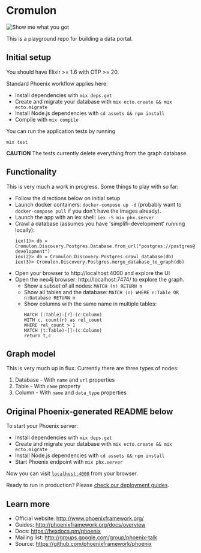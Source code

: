# Cromulon

![Show me what you got](https://ih0.redbubble.net/image.331723047.6376/flat,800x800,070,f.jpg)

This is a playground repo for building a data portal.

## Initial setup

You should have Elixir >= 1.6 with OTP >= 20.

Standard Phoenix workflow applies here:

  * Install dependencies with `mix deps.get`
  * Create and migrate your database with `mix ecto.create && mix ecto.migrate`
  * Install Node.js dependencies with `cd assets && npm install`
  * Compile with `mix compile`

You can run the application tests by running

```
mix test
```

**CAUTION** The tests currently delete everything from the graph database.

## Functionality

This is very much a work in progress.  Some things to play with so far:

* Follow the directions below on initial setup
* Launch docker containers: `docker-compose up -d` (probably want to
  `docker-compose pull` if you don't have the images already).
* Launch the app with an iex shell: `iex -S mix phx.server`
* Crawl a database (assumes you have 'simplifi-development' running locally):
  ```
  iex(1)> db = Cromulon.Discovery.Postgres.Database.from_url("postgres://postgres@localhost/simplifi-development")
  iex(2)> db = Cromulon.Discovery.Postgres.crawl_database(db)
  iex(3)> Cromulon.Discovery.Postgres.merge_database_to_graph(db)
  ```
* Open your browser to http://localhost:4000 and explore the UI
* Open the neo4j browser: http://localhost:7474/ to explore the graph.
    - Show a subset of all nodes: `MATCH (n) RETURN n`
    - Show all tables and the database: `MATCH (n) WHERE n:Table OR n:Database RETURN n`
    - Show columns with the same name in multiple tables:
        ```
        MATCH (:Table)-[r]-(c:Column)
        WITH c, count(r) as rel_count
        WHERE rel_count > 1
        MATCH (t:Table)-[]-(c:Column)
        return t,c
        ```

## Graph model

This is very much up in flux.  Currently there are three types of nodes:

1. Database - With `name` and `url` properties
2. Table - With `name` property
3. Column - With `name` and `data_type` properties

## Original Phoenix-generated README below

To start your Phoenix server:

  * Install dependencies with `mix deps.get`
  * Create and migrate your database with `mix ecto.create && mix ecto.migrate`
  * Install Node.js dependencies with `cd assets && npm install`
  * Start Phoenix endpoint with `mix phx.server`

Now you can visit [`localhost:4000`](http://localhost:4000) from your browser.

Ready to run in production? Please [check our deployment guides](http://www.phoenixframework.org/docs/deployment).

## Learn more

  * Official website: http://www.phoenixframework.org/
  * Guides: http://phoenixframework.org/docs/overview
  * Docs: https://hexdocs.pm/phoenix
  * Mailing list: http://groups.google.com/group/phoenix-talk
  * Source: https://github.com/phoenixframework/phoenix
